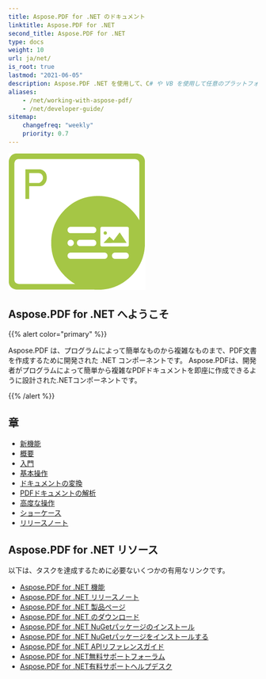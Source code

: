 ```yaml
---
title: Aspose.PDF for .NET のドキュメント
linktitle: Aspose.PDF for .NET
second_title: Aspose.PDF for .NET
type: docs
weight: 10
url: ja/net/
is_root: true
lastmod: "2021-06-05"
description: Aspose.PDF .NET を使用して、C# や VB を使用して任意のプラットフォームで PDF ドキュメント処理アプリケーションを作成する方法を学びます。チュートリアル、サンプルコードなどを参照してください。
aliases:
    - /net/working-with-aspose-pdf/
    - /net/developer-guide/           
sitemap:
    changefreq: "weekly"
    priority: 0.7
---
```

![Aspose.PDF for .NET ロゴ画像](aspose_pdf-for-net.png)

## Aspose.PDF for .NET へようこそ

{{% alert color="primary" %}}

Aspose.PDF は、プログラムによって簡単なものから複雑なものまで、PDF文書を作成するために開発された .NET コンポーネントです。
Aspose.PDFは、開発者がプログラムによって簡単から複雑なPDFドキュメントを即座に作成できるように設計された.NETコンポーネントです。

{{% /alert %}}

## 章

- [新機能](/pdf/net/whatsnew/)
- [概要](/pdf/net/overview/)
- [入門](/pdf/net/get-started/)
- [基本操作](/pdf/net/basic-operations/)
- [ドキュメントの変換](/pdf/net/converting/)
- [PDFドキュメントの解析](/pdf/net/parsing/)
- [高度な操作](/pdf/net/advanced-operations/)
- [ショーケース](/pdf/net/showcases/)
- [リリースノート](https://releases.aspose.com/pdf/net/release-notes/)

## Aspose.PDF for .NET リソース

以下は、タスクを達成するために必要ないくつかの有用なリンクです。

- [Aspose.PDF for .NET 機能](/pdf/net/key-features/)
- [Aspose.PDF for .NET リリースノート](https://releases.aspose.com/pdf/net/release-notes/)
- [Aspose.PDF for .NET 製品ページ](https://products.aspose.com/pdf/net/)
- [Aspose.PDF for .NET のダウンロード](https://releases.aspose.com/pdf/net/)
- [Aspose.PDF for .NET NuGetパッケージのインストール](https://www.nuget.org/packages/Aspose.PDF/)
- [Aspose.PDF for .NET NuGetパッケージをインストールする](https://www.nuget.org/packages/Aspose.PDF/)
- [Aspose.PDF for .NET APIリファレンスガイド](https://reference.aspose.com/pdf/net)
- [Aspose.PDF for .NET無料サポートフォーラム](https://forum.aspose.com/c/pdf/10)
- [Aspose.PDF for .NET有料サポートヘルプデスク](https://helpdesk.aspose.com/)
